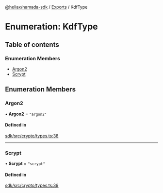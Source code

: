 [@heliax/namada-sdk](../README.md) / [Exports](../modules.md) / KdfType

# Enumeration: KdfType

## Table of contents

### Enumeration Members

- [Argon2](KdfType.md#argon2)
- [Scrypt](KdfType.md#scrypt)

## Enumeration Members

### Argon2

• **Argon2** = ``"argon2"``

#### Defined in

[sdk/src/crypto/types.ts:38](https://github.com/anoma/namada-interface/blob/b9bf6889/packages/sdk/src/crypto/types.ts#L38)

___

### Scrypt

• **Scrypt** = ``"scrypt"``

#### Defined in

[sdk/src/crypto/types.ts:39](https://github.com/anoma/namada-interface/blob/b9bf6889/packages/sdk/src/crypto/types.ts#L39)
